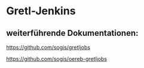 # Gretl-Jenkins

## weiterführende Dokumentationen:
https://github.com/sogis/gretljobs

https://github.com/sogis/oereb-gretljobs
